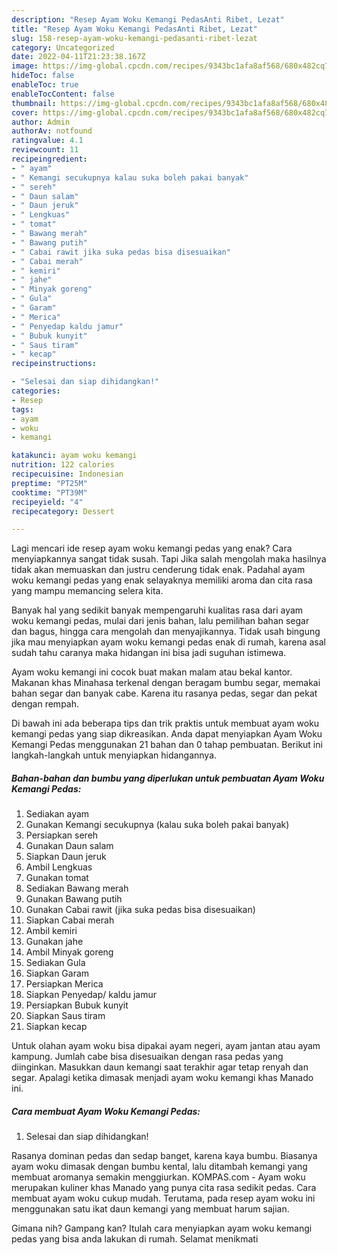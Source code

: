 ```yaml
---
description: "Resep Ayam Woku Kemangi PedasAnti Ribet, Lezat"
title: "Resep Ayam Woku Kemangi PedasAnti Ribet, Lezat"
slug: 158-resep-ayam-woku-kemangi-pedasanti-ribet-lezat
category: Uncategorized
date: 2022-04-11T21:23:38.167Z
image: https://img-global.cpcdn.com/recipes/9343bc1afa8af568/680x482cq70/ayam-woku-kemangi-pedas-foto-resep-utama.jpg
hideToc: false
enableToc: true
enableTocContent: false
thumbnail: https://img-global.cpcdn.com/recipes/9343bc1afa8af568/680x482cq70/ayam-woku-kemangi-pedas-foto-resep-utama.jpg
cover: https://img-global.cpcdn.com/recipes/9343bc1afa8af568/680x482cq70/ayam-woku-kemangi-pedas-foto-resep-utama.jpg
author: Admin
authorAv: notfound
ratingvalue: 4.1
reviewcount: 11
recipeingredient:
- " ayam"
- " Kemangi secukupnya kalau suka boleh pakai banyak"
- " sereh"
- " Daun salam"
- " Daun jeruk"
- " Lengkuas"
- " tomat"
- " Bawang merah"
- " Bawang putih"
- " Cabai rawit jika suka pedas bisa disesuaikan"
- " Cabai merah"
- " kemiri"
- " jahe"
- " Minyak goreng"
- " Gula"
- " Garam"
- " Merica"
- " Penyedap kaldu jamur"
- " Bubuk kunyit"
- " Saus tiram"
- " kecap"
recipeinstructions:

- "Selesai dan siap dihidangkan!"
categories:
- Resep
tags:
- ayam
- woku
- kemangi

katakunci: ayam woku kemangi 
nutrition: 122 calories
recipecuisine: Indonesian
preptime: "PT25M"
cooktime: "PT39M"
recipeyield: "4"
recipecategory: Dessert

---
```



Lagi mencari ide resep ayam woku kemangi pedas yang enak? Cara menyiapkannya sangat tidak susah. Tapi Jika salah mengolah maka hasilnya tidak akan memuaskan dan justru cenderung tidak enak. Padahal ayam woku kemangi pedas yang enak selayaknya memiliki aroma dan cita rasa yang mampu memancing selera kita.


Banyak hal yang sedikit banyak mempengaruhi kualitas rasa dari ayam woku kemangi pedas, mulai dari jenis bahan, lalu pemilihan bahan segar dan bagus, hingga cara mengolah dan menyajikannya. Tidak usah bingung jika mau menyiapkan ayam woku kemangi pedas enak di rumah, karena asal sudah tahu caranya maka hidangan ini bisa jadi suguhan istimewa.

Ayam woku kemangi ini cocok buat makan malam atau bekal kantor. Makanan khas Minahasa terkenal dengan beragam bumbu segar, memakai bahan segar dan banyak cabe. Karena itu rasanya pedas, segar dan pekat dengan rempah.


Di bawah ini ada beberapa tips dan trik praktis untuk membuat ayam woku kemangi pedas yang siap dikreasikan. Anda dapat menyiapkan Ayam Woku Kemangi Pedas menggunakan 21 bahan dan 0 tahap pembuatan. Berikut ini langkah-langkah untuk menyiapkan hidangannya.

<!--inarticleads1-->

##### Bahan-bahan dan bumbu yang diperlukan untuk pembuatan Ayam Woku Kemangi Pedas:

1. Sediakan  ayam
1. Gunakan  Kemangi secukupnya (kalau suka boleh pakai banyak)
1. Persiapkan  sereh
1. Gunakan  Daun salam
1. Siapkan  Daun jeruk
1. Ambil  Lengkuas
1. Gunakan  tomat
1. Sediakan  Bawang merah
1. Gunakan  Bawang putih
1. Gunakan  Cabai rawit (jika suka pedas bisa disesuaikan)
1. Siapkan  Cabai merah
1. Ambil  kemiri
1. Gunakan  jahe
1. Ambil  Minyak goreng
1. Sediakan  Gula
1. Siapkan  Garam
1. Persiapkan  Merica
1. Siapkan  Penyedap/ kaldu jamur
1. Persiapkan  Bubuk kunyit
1. Siapkan  Saus tiram
1. Siapkan  kecap


Untuk olahan ayam woku bisa dipakai ayam negeri, ayam jantan atau ayam kampung. Jumlah cabe bisa disesuaikan dengan rasa pedas yang diinginkan. Masukkan daun kemangi saat terakhir agar tetap renyah dan segar. Apalagi ketika dimasak menjadi ayam woku kemangi khas Manado ini. 

<!--inarticleads2-->

##### Cara membuat Ayam Woku Kemangi Pedas:


1. Selesai dan siap dihidangkan!

Rasanya dominan pedas dan sedap banget, karena kaya bumbu. Biasanya ayam woku dimasak dengan bumbu kental, lalu ditambah kemangi yang membuat aromanya semakin menggiurkan. KOMPAS.com - Ayam woku merupakan kuliner khas Manado yang punya cita rasa sedikit pedas. Cara membuat ayam woku cukup mudah. Terutama, pada resep ayam woku ini menggunakan satu ikat daun kemangi yang membuat harum sajian. 

Gimana nih? Gampang kan? Itulah cara menyiapkan ayam woku kemangi pedas yang bisa anda lakukan di rumah. Selamat menikmati
